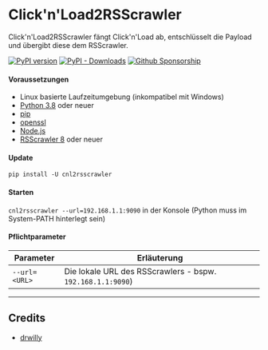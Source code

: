 # Click'n'Load2RSScrawler
Click'n'Load2RSScrawler fängt Click'n'Load ab, entschlüsselt die Payload und übergibt diese dem RSScrawler.

[![PyPI version](https://badge.fury.io/py/cnl2rsscrawler.svg)](https://badge.fury.io/py/cnl2rsscrawler)
[![PyPI - Downloads](https://img.shields.io/pypi/dm/cnl2rsscrawler)](https://img.shields.io/pypi/dm/cnl2rsscrawler)
[![Github Sponsorship](https://img.shields.io/badge/support-me-red.svg)](https://github.com/users/rix1337/sponsorship)

####  Voraussetzungen
* Linux basierte Laufzeitumgebung (inkompatibel mit Windows)
* [Python 3.8](https://www.python.org/downloads/) oder neuer
* [pip](https://pip.pypa.io/en/stable/installing/)
* [openssl](https://www.openssl.org/)
* [Node.js](https://nodejs.org/)
* [RSScrawler 8](https://github.com/rix1337/RSScrawler) oder neuer

#### Update

```pip install -U cnl2rsscrawler```

#### Starten

```cnl2rsscrawler --url=192.168.1.1:9090``` in der Konsole (Python muss im System-PATH hinterlegt sein)


#### Pflichtparameter

| Parameter | Erläuterung |
|---|---|
| ```--url=<URL>``` | Die lokale URL des RSScrawlers - bspw. `192.168.1.1:9090`)

***

## Credits

* [drwilly](https://github.com/drwilly)
